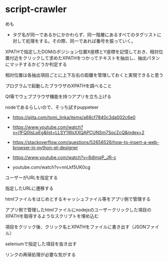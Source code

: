 # script-crawler

めも

- タグ名が同一であるかにかかわらず、同一階層にあるすべてのタグリストに対して処理をする。その際、同一であれば番号を振っていく。


XPATHで指定したDOMのポジション位置X座標とY座標を記憶しておき、相対位置付近をクリックして求めたXPATHをつかってテキストを抽出し、抽出パタンにマッチするかどうか判定する

相対位置は各抽出項目ごとに上下左右の距離を管理しておくと実現できると思う

プログラムで起動したブラウザのXPATHを調べること

Qt等でウェブブラウザ機能を持つアプリを立ち上げる

nodeであるらしいので、そっち試すpuppeteer

- https://qiita.com/tomi_linka/items/a68cf7840c3da002c6e0

- https://www.youtube.com/watch?v=j1FQ0IsLpEg&list=LLSY1WsXXQAPCUNSm7SocZcQ&index=2

- https://stackoverflow.com/questions/52656526/how-to-insert-a-web-browser-in-python-qt-designer

- https://www.youtube.com/watch?v=8dImqP_JR-c

- youtube.com/watch?v=nnLkf5UK0cg

ユーザーがURLを指定する

指定したURLに遷移する

htmlファイルをはじめとするキャッシュファイル等をアプリ側で管理する

アプリ側で管理したhtmlファイルにnodejsのユーザークリックした項目のXPATHを取得するようなスクリプトを埋め込む

項目をクリック後、クリック名とXPATHをファイルに書き出す（JSONファイル）

seleniumで指定した項目を抜き出す

リンクの再帰処理が必要な気がする
